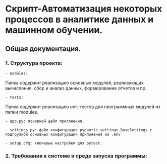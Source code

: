 # **Скрипт-Автоматизация некоторых процессов в аналитике данных и машинном обучении.**
## **Общая документация.**
### **1. Структура проекта:**
    - modules: 
Папка содержит реализацию основных модулей, реализующих вычисления, сбор и анализ данных, формирование отчетов и пр.
    
    - tests:
Папка содержит реализацию unit-тестов для программных модулей из папки modules.

    - app.py: Основной файл приложения.

    - settings.py: файл конфигурации pydantic-settings.BaseSettings с подгрузкой основных конфигураций приложения из .env

    - setup.cfg: ключевые настройки для pytest.

### **2. Требования к системе и среде запуска программы:**
